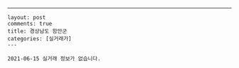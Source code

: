 ---
    layout: post
    comments: true
    title: 경상남도 함안군
    categories: [실거래가]
    ---

    2021-06-15 실거래 정보가 없습니다.

    